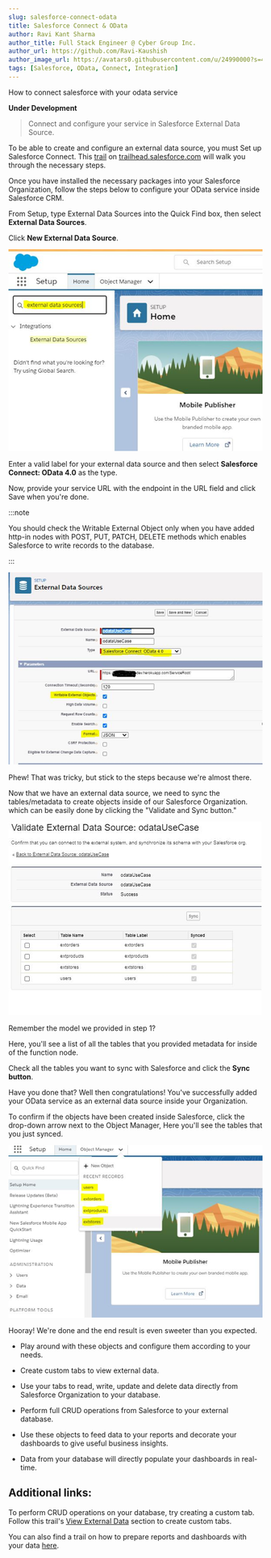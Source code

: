 ```yaml
---
slug: salesforce-connect-odata
title: Salesforce Connect & OData
author: Ravi Kant Sharma
author_title: Full Stack Engineer @ Cyber Group Inc.
author_url: https://github.com/Ravi-Kaushish
author_image_url: https://avatars0.githubusercontent.com/u/24990000?s=400&u=dbce2090b78b7108c7cbad0d1bf8fa2c8044c9d8&v=4
tags: [Salesforce, OData, Connect, Integration]
---
```


How to connect salesforce with your odata service

**Under Development**

> Connect and configure your service in Salesforce External Data Source.

To be able to create and configure an external data source, you must Set up Salesforce Connect. This [trail](https://trailhead.salesforce.com/en/content/learn/modules/lightning_connect/lightning_connect_setup) on [trailhead.salesforce.com](https://trailhead.salesforce.com/en/home) will walk you through the necessary steps. 

Once you have installed the necessary packages into your Salesforce Organization, follow the steps below to configure your OData service inside Salesforce CRM.

From Setup, type External Data Sources into the Quick Find box, then select **External Data Sources**.

Click **New External Data Source**.

![img](../assets/blog-images/odata-sf-1.jpg)

Enter a valid label for your external data source and then select **Salesforce Connect: OData 4.0** as the type.

Now, provide your service URL with the endpoint in the URL field and click Save when you're done.

:::note

You should check the Writable External Object only when you have added http-in nodes with POST, PUT, PATCH, DELETE methods which enables Salesforce to write records to the database.

:::

![img](../assets/blog-images/odata-sf-2.jpg)

Phew! That was tricky, but stick to the steps because we're almost there.

Now that we have an external data source, we need to sync the tables/metadata to create objects inside of our Salesforce Organization. which can be easily done by clicking the "Validate and Sync button."

![img](../assets/blog-images/odata-sf-3.jpg)

Remember the model we provided in step 1?

Here, you'll see a list of all the tables that you provided metadata for inside of the function node.

Check all the tables you want to sync with Salesforce and click the **Sync button**.

Have you done that? Well then congratulations! You've successfully added your OData service as an external data source inside your Organization. 

To confirm if the objects have been created inside Salesforce, click the drop-down arrow next to the Object Manager,  Here you'll see the tables that you just synced.

![img](../assets/blog-images/odata-sf-4.jpg)

Hooray! We're done and the end result is even sweeter than you expected. 

* Play around with these objects and configure them according to your needs.

* Create custom tabs to view external data.

* Use your tabs to read, write, update and delete data directly from Salesforce Organization to your database.

* Perform full CRUD operations from Salesforce to your external database.

* Use these objects to feed data to your reports and decorate your dashboards to give useful business insights.

* Data from your database will directly populate your dashboards in real-time.

## Additional links:

To perform CRUD operations on your database, try creating a custom tab. Follow this trail's [View External Data](https://trailhead.salesforce.com/en/content/learn/modules/lightning_connect/lightning_connect_setup) section to create custom tabs.

You can also find a trail on how to prepare reports and dashboards with your data [here](https://trailhead.salesforce.com/en/content/learn/modules/lex_implementation_reports_dashboards).